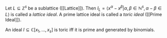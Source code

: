 Let $L\subseteq \mathbb{Z}^s$ be a sublattice ([[Lattice]]). Then $I_L = \langle x^{\alpha} - x^{\beta} | \alpha,\beta \in \mathbb{N}^s, \alpha-\beta \in L\rangle$ is called a *lattice ideal*.
A prime lattice ideal is called a *toric ideal* ([[Prime Ideal]]).

An ideal $I\subseteq \mathbb{C}[x_1,\dots,x_s]$ is toric iff it is prime and generated by binomials.

